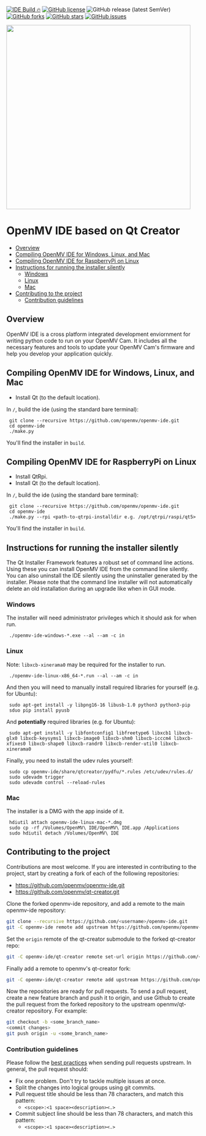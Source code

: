 [![IDE Build 🔥](https://github.com/openmv/openmv-ide/actions/workflows/main.yml/badge.svg)](https://github.com/openmv/openmv-ide/actions/workflows/main.yml)
[![GitHub license](https://img.shields.io/github/license/openmv/openmv-ide?label=license%20%E2%9A%96)](https://github.com/openmv/openmv-ide/blob/master/LICENSE)
![GitHub release (latest SemVer)](https://img.shields.io/github/v/release/openmv/openmv-ide?sort=semver)
[![GitHub forks](https://img.shields.io/github/forks/openmv/openmv-ide?color=green)](https://github.com/openmv/openmv-ide/network)
[![GitHub stars](https://img.shields.io/github/stars/openmv/openmv-ide?color=yellow)](https://github.com/openmv/openmv-ide/stargazers)
[![GitHub issues](https://img.shields.io/github/issues/openmv/openmv-ide?color=orange)](https://github.com/openmv/openmv-ide/issues)

<img  width="480" src="https://raw.githubusercontent.com/openmv/openmv-media/master/logos/openmv-logo/logo.png">

# OpenMV IDE based on Qt Creator

  - [Overview](#overview)
  - [Compiling OpenMV IDE for Windows, Linux, and Mac](#compiling-openmv-ide-for-windows-linux-and-mac)
  - [Compiling OpenMV IDE for RaspberryPi on Linux](#compiling-openmv-ide-for-raspberrypi-on-linux)
  - [Instructions for running the installer silently](#instructions-for-running-the-installer-silently)
    + [Windows](#windows)
    + [Linux](#linux)
    + [Mac](#mac)
  - [Contributing to the project](#contributing-to-the-project)
    + [Contribution guidelines](#contribution-guidelines)

## Overview

OpenMV IDE is a cross platform integrated development enviornment for writing python code to run on your OpenMV Cam. It includes all the necessary features and tools to update your OpenMV Cam's firmware and help you develop your application quickly.

## Compiling OpenMV IDE for Windows, Linux, and Mac

* Install Qt (to the default location).

In `/`, build the ide (using the standard bare terminal):

     git clone --recursive https://github.com/openmv/openmv-ide.git
     cd openmv-ide
     ./make.py

You'll find the installer in `build`.

## Compiling OpenMV IDE for RaspberryPi on Linux

* Install QtRpi.
* Install Qt (to the default location).

In `/`, build the ide (using the standard bare terminal):

     git clone --recursive https://github.com/openmv/openmv-ide.git
     cd openmv-ide
     ./make.py --rpi <path-to-qtrpi-installdir e.g. /opt/qtrpi/raspi/qt5>

You'll find the installer in `build`.

## Instructions for running the installer silently

The Qt Installer Framework features a robust set of command line actions. Using these you can install OpenMV IDE from the command line silently. You can also uninstall the IDE silently using the uninstaller generated by the installer. Please note that the command line installer will not automatically delete an old installation during an upgrade like when in GUI mode.

### Windows

The installer will need administrator privileges which it should ask for when run.

     ./openmv-ide-windows-*.exe --al --am -c in

### Linux

Note: `libxcb-xinerama0` may be required for the installer to run.

     ./openmv-ide-linux-x86_64-*.run --al --am -c in

And then you will need to manually install required libraries for yourself (e.g. for Ubuntu):

     sudo apt-get install -y libpng16-16 libusb-1.0 python3 python3-pip
     sduo pip install pyusb

And **potentially** required libraries (e.g. for Ubuntu):

     sudo apt-get install -y libfontconfig1 libfreetype6 libxcb1 libxcb-glx0 libxcb-keysyms1 libxcb-image0 libxcb-shm0 libxcb-icccm4 libxcb-xfixes0 libxcb-shape0 libxcb-randr0 libxcb-render-util0 libxcb-xinerama0

Finally, you need to install the udev rules yourself:

     sudo cp openmv-ide/share/qtcreator/pydfu/*.rules /etc/udev/rules.d/
     sudo udevadm trigger
     sudo udevadm control --reload-rules

### Mac

The installer is a DMG with the app inside of it.

     hdiutil attach openmv-ide-linux-mac-*.dmg
     sudo cp -rf /Volumes/OpenMV\ IDE/OpenMV\ IDE.app /Applications
     sudo hdiutil detach /Volumes/OpenMV\ IDE

## Contributing to the project

Contributions are most welcome. If you are interested in contributing to the project, start by creating a fork of each of the following repositories:

* https://github.com/openmv/openmv-ide.git
* https://github.com/openmv/qt-creator.git

Clone the forked openmv-ide repository, and add a remote to the main openmv-ide repository:
```bash
git clone --recursive https://github.com/<username>/openmv-ide.git
git -C openmv-ide remote add upstream https://github.com/openmv/openmv-ide.git
```

Set the `origin` remote of the qt-creator submodule to the forked qt-creator repo:
```bash
git -C openmv-ide/qt-creator remote set-url origin https://github.com/<username>/qtcreator.git
```

Finally add a remote to openmv's qt-creator fork:
```bash
git -C openmv-ide/qt-creator remote add upstream https://github.com/openmv/qt-creator.git
```

Now the repositories are ready for pull requests. To send a pull request, create a new feature branch and push it to origin, and use Github to create the pull request from the forked repository to the upstream openmv/qt-creator repository. For example:
```bash
git checkout -b <some_branch_name>
<commit changes>
git push origin -u <some_branch_name>
```

### Contribution guidelines
Please follow the [best practices](https://developers.google.com/blockly/guides/modify/contribute/write_a_good_pr) when sending pull requests upstream. In general, the pull request should:
* Fix one problem. Don't try to tackle multiple issues at once.
* Split the changes into logical groups using git commits.
* Pull request title should be less than 78 characters, and match this pattern:
  * `<scope>:<1 space><description><.>`
* Commit subject line should be less than 78 characters, and match this pattern:
  * `<scope>:<1 space><description><.>`
